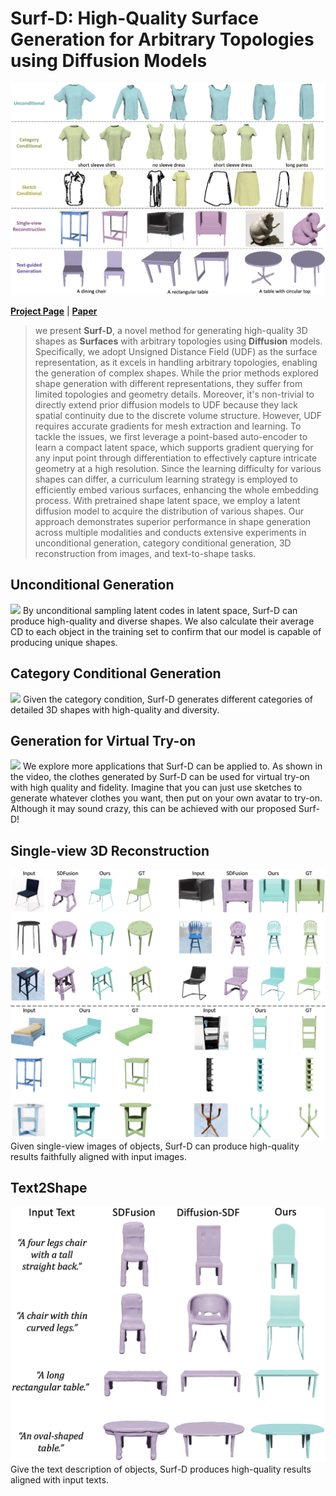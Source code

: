 # Surf-D: High-Quality Surface Generation for Arbitrary Topologies using Diffusion Models

<img src="./assets/fig_teaser.png">

**[Project Page](https://yzmblog.github.io/projects/SurfD/)**
| **[Paper](https://arxiv.org/abs/2311.17050)**

>we present **Surf-D**, a novel method for generating high-quality 3D shapes as **Surfaces** with arbitrary topologies using **Diffusion** models. Specifically, we adopt Unsigned Distance Field (UDF) as the surface representation, as it excels in handling arbitrary topologies, enabling the generation of complex shapes. While the prior methods explored shape generation with different representations, they suffer from limited topologies and geometry details. Moreover, it's non-trivial to directly extend prior diffusion models to UDF because they lack spatial continuity due to the discrete volume structure. However, UDF requires accurate gradients for mesh extraction and learning. To tackle the issues, we first leverage a point-based auto-encoder to learn a compact latent space, which supports gradient querying for any input point through differentiation to effectively capture intricate geometry at a high resolution. Since the learning difficulty for various shapes can differ, a curriculum learning strategy is employed to efficiently embed various surfaces, enhancing the whole embedding process. With pretrained shape latent space, we employ a latent diffusion model to acquire the distribution of various shapes. Our approach demonstrates superior performance in shape generation across multiple modalities and conducts extensive experiments in unconditional generation, category conditional generation, 3D reconstruction from images, and text-to-shape tasks.

## Unconditional Generation
<img src="./assets/fig_unconditional.gif">
By unconditional sampling latent codes in latent space, Surf-D can produce high-quality and diverse shapes. We also calculate their average CD to each object in the training set to confirm that our model is capable of producing unique shapes.

## Category Conditional Generation
<img src="./assets/fig_cat_conditional.gif">
Given the category condition, Surf-D generates different categories of detailed 3D shapes with high-quality and diversity.

## Generation for Virtual Try-on
<img src="./assets/fig_virtual_try_on.gif">
We explore more applications that Surf-D can be applied to. As shown in the video, the clothes generated by Surf-D can be used for virtual try-on with high quality and fidelity. Imagine that you can just use sketches to generate whatever clothes you want, then put on your own avatar to try-on. Although it may sound crazy, this can be achieved with our proposed Surf-D!

## Single-view 3D Reconstruction
<img src="./assets/fig_pix3d.png">
Given single-view images of objects, Surf-D can produce high-quality results faithfully aligned with input images.

## Text2Shape
<img src="./assets/fig_text2shape.png">
Give the text description of objects, Surf-D produces high-quality results aligned with input texts.

